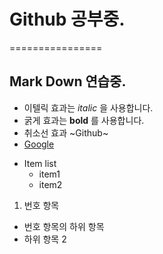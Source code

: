 # Github 공부중.
================
## Mark Down 연습중.

- 이텔릭 효과는 *italic* 을 사용합니다.
- 굵게 효과는 __bold__ 를 사용합니다.
- 취소선 효과 ~Github~
- [Google](https://google.com/)

* Item list
   - item1
   - item2
  
1. 번호 항목
- 번호 항목의 하위 항목
- 하위 항목 2
